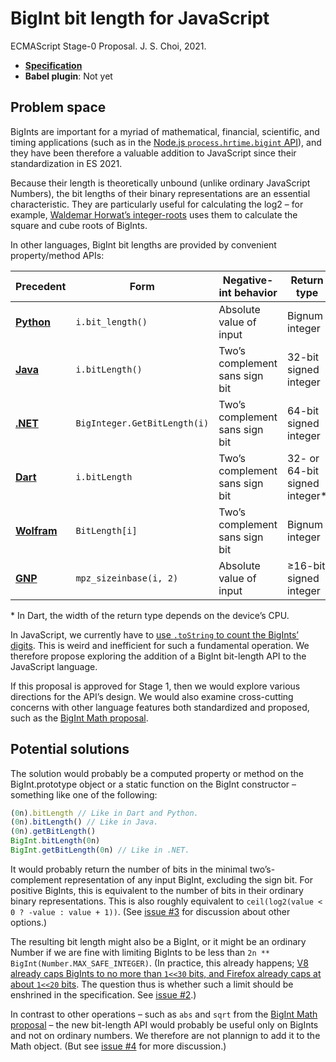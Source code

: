 # BigInt bit length for JavaScript
ECMAScript Stage-0 Proposal. J. S. Choi, 2021.

* **[Specification][]**
* **Babel plugin**: Not yet

[specification]: http://jschoi.org/21/es-bigint-math/

## Problem space
BigInts are important for a myriad of
mathematical, financial, scientific, and timing applications
(such as in the [Node.js `process.hrtime.bigint` API][hrtime]),
and they have been therefore a valuable addition to JavaScript
since their standardization in ES 2021.

[hrtime]: https://nodejs.org/api/process.html#process_process_hrtime_bigint

Because their length is theoretically unbound (unlike ordinary JavaScript
Numbers), the bit lengths of their binary representations are an essential
characteristic. They are particularly useful for calculating the log2 – for
example, [Waldemar Horwat’s integer-roots][] uses them to calculate the square
and cube roots of BigInts.

In other languages, BigInt bit lengths are provided by convenient
property/method APIs:

| Precedent       | Form                         | Negative-int behavior          | Return type                   |
| --------------- | ---------------------------- | ------------------------------ | ----------------------------- |
| **[Python][]**  | `i.bit_length()`             | Absolute value of input        | Bignum integer                |
| **[Java][]**    | `i.bitLength()`              | Two’s complement sans sign bit | 32-bit signed integer         |
| **[.NET][]**    | `BigInteger.GetBitLength(i)` | Two’s complement sans sign bit | 64-bit signed integer         |
| **[Dart][]**    | `i.bitLength`                | Two’s complement sans sign bit | 32- or 64-bit signed integer* |
| **[Wolfram][]** | `BitLength[i]`               | Two’s complement sans sign bit | Bignum integer                |
| **[GNP][]**     | `mpz_sizeinbase(i, 2)`       | Absolute value of input        | ≥16-bit signed integer        |

\* In Dart, the width of the return type depends on the device’s CPU.

[Python]: https://docs.python.org/3/library/stdtypes.html#int.bit_length
[Java]: https://docs.oracle.com/en/java/javase/18/docs/api/java.base/java/math/BigInteger.html#bitLength()
[.NET]: https://docs.microsoft.com/en-us/dotnet/api/system.numerics.biginteger.getbitlength?view=net-6.0#system-numerics-biginteger-getbitlength
[Dart]: https://api.dart.dev/stable/2.17.6/dart-core/BigInt/bitLength.html
[Wolfram]: https://reference.wolfram.com/language/ref/BitLength.html
[GNP]: https://gmplib.org/manual/Miscellaneous-Integer-Functions

In JavaScript, we currently have to [use `.toString` to count the BigInts’
digits][toString]. This is weird and inefficient for such a fundamental
operation. We therefore propose exploring the addition of a BigInt bit-length
API to the JavaScript language.

[toString]: https://stackoverflow.com/questions/54758130/how-to-obtain-the-amount-of-bits-of-a-bigint

If this proposal is approved for Stage 1, then we would explore various
directions for the API’s design. We would also examine cross-cutting concerns
with other language features both standardized and proposed, such as the
[BigInt Math proposal][].

## Potential solutions
The solution would probably be a computed property or method on the
BigInt.prototype object or a static function on the BigInt constructor –
something like one of the following:

```js
(0n).bitLength // Like in Dart and Python.
(0n).bitLength() // Like in Java.
(0n).getBitLength()
BigInt.bitLength(0n)
BigInt.getBitLength(0n) // Like in .NET.
```

It would probably return the number of bits in the minimal two’s-complement
representation of any input BigInt, excluding the sign bit. For positive
BigInts, this is equivalent to the number of bits in their ordinary binary
representations. This is also roughly equivalent to `ceil(log2(value < 0 ?
-value : value + 1))`. (See [issue #3][] for discussion about other options.)

The resulting bit length might also be a BigInt, or it might be an ordinary
Number if we are fine with limiting BigInts to be less than `2n **
BigInt(Number.MAX_SAFE_INTEGER)`. (In practice, this already happens; [V8
already caps BigInts to no more than `1<<30` bits, and Firefox already caps at
about `1<<20` bits][already capped]. The question thus is whether such a limit
should be enshrined in the specification. See [issue #2][].)

[Waldemar Horwat’s integer-roots]: https://github.com/waldemarhorwat/integer-roots

In contrast to other operations – such as `abs` and `sqrt` from the [BigInt
Math proposal][] – the new bit-length API would probably be useful only on
BigInts and not on ordinary numbers. We therefore are not plannign to add it
to the Math object. (But see [issue #4][] for more discussion.)

[BigInt Math proposal]: https://github.com/tc39/proposal-bigint-math
[already capped]: https://github.com/tc39/proposal-bigint-math/issues/21#issuecomment-1180917488
[issue #2]: https://github.com/js-choi/proposal-bigint-bit-length/issues/2
[issue #3]: https://github.com/js-choi/proposal-bigint-bit-length/issues/3
[issue #4]: https://github.com/js-choi/proposal-bigint-bit-length/issues/4
